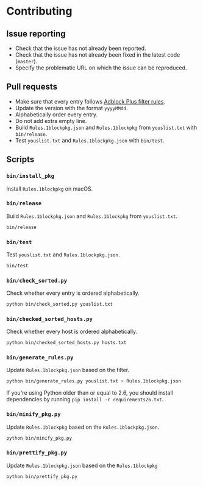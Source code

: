 # Contributing

## Issue reporting

- Check that the issue has not already been reported.
- Check that the issue has not already been fixed in the latest code (`master`).
- Specify the problematic URL on which the issue can be reproduced.

## Pull requests

- Make sure that every entry follows [Adblock Plus filter rules](https://adblockplus.org/en/filters).
- Update the version with the format `yyyyMMdd`.
- Alphabetically order every entry.
- Do not add extra empty line.
- Build `Rules.1blockpkg.json` and `Rules.1blockpkg` from `youslist.txt` with `bin/release`.
- Test `youslist.txt` and `Rules.1blockpkg.json` with `bin/test`.

## Scripts

### `bin/install_pkg`

Install `Rules.1blockpkg` on macOS.

### `bin/release`

Build `Rules.1blockpkg.json` and `Rules.1blockpkg` from `youslist.txt`.

``` sh
bin/release
```

### `bin/test`

Test `youslist.txt` and `Rules.1blockpkg.json`.

``` sh
bin/test
```

### `bin/check_sorted.py`

Check whether every entry is ordered alphabetically.

``` sh
python bin/check_sorted.py youslist.txt
```

### `bin/checked_sorted_hosts.py`

Check whether every host is ordered alphabetically.

``` sh
python bin/checked_sorted_hosts.py hosts.txt
```

### `bin/generate_rules.py`

Update `Rules.1blockpkg.json` based on the filter.

``` sh
python bin/generate_rules.py youslist.txt > Rules.1blockpkg.json
```

If you're using Python older than or equal to 2.6, you should install
dependencies by running `pip install -r requirements26.txt`.

### `bin/minify_pkg.py`

Update `Rules.1blockpkg` based on the `Rules.1blockpkg.json`.

``` sh
python bin/minify_pkg.py
```

### `bin/prettify_pkg.py`

Update `Rules.1blockpkg.json` based on the `Rules.1blockpkg`

``` sh
python bin/prettify_pkg.py
```
